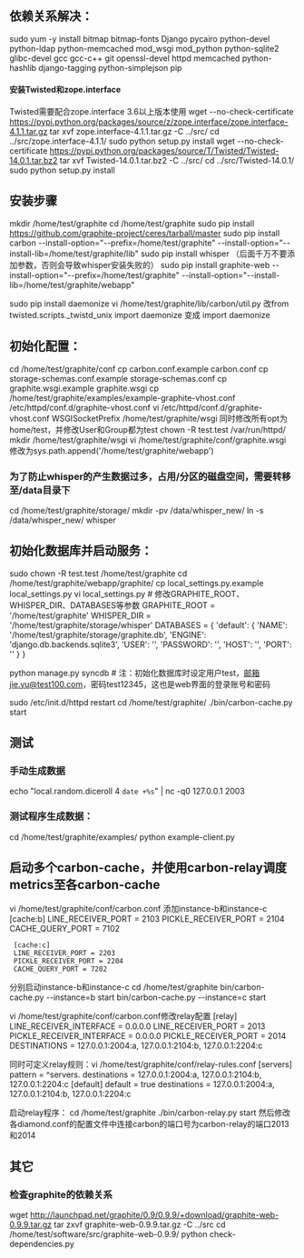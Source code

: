 ## 依赖关系解决：
sudo yum -y install bitmap bitmap-fonts Django pycairo python-devel python-ldap python-memcached mod_wsgi mod_python python-sqlite2 glibc-devel gcc gcc-c++ git openssl-devel  httpd memcached python-hashlib django-tagging  python-simplejson pip

#### 安装Twisted和zope.interface

Twisted需要配合zope.interface 3.6以上版本使用
wget --no-check-certificate https://pypi.python.org/packages/source/z/zope.interface/zope.interface-4.1.1.tar.gz
     tar xvf zope.interface-4.1.1.tar.gz -C ../src/
     cd ../src/zope.interface-4.1.1/
     sudo python setup.py install
wget --no-check-certificate https://pypi.python.org/packages/source/T/Twisted/Twisted-14.0.1.tar.bz2
     tar xvf Twisted-14.0.1.tar.bz2 -C ../src/
     cd ../src/Twisted-14.0.1/
     sudo python setup.py install

## 安装步骤
mkdir /home/test/graphite
cd /home/test/graphite
sudo pip install https://github.com/graphite-project/ceres/tarball/master
sudo pip install carbon --install-option="--prefix=/home/test/graphite" --install-option="--install-lib=/home/test/graphite/lib"
sudo pip install whisper （后面千万不要添加参数，否则会导致whisper安装失败的）
sudo pip install graphite-web --install-option="--prefix=/home/test/graphite" --install-option="--install-lib=/home/test/graphite/webapp"

sudo pip install daemonize
vi /home/test/graphite/lib/carbon/util.py
     改from twisted.scripts._twistd_unix import daemonize 变成 import daemonize

## 初始化配置：
cd /home/test/graphite/conf
cp carbon.conf.example carbon.conf
cp storage-schemas.conf.example storage-schemas.conf
cp graphite.wsgi.example graphite.wsgi
cp /home/test/graphite/examples/example-graphite-vhost.conf /etc/httpd/conf.d/graphite-vhost.conf
vi  /etc/httpd/conf.d/graphite-vhost.conf
     WSGISocketPrefix /home/test/graphite/wsgi
     同时修改所有opt为home/test，并修改User和Group都为test
chown -R test.test /var/run/httpd/
mkdir /home/test/graphite/wsgi
vi /home/test/graphite/conf/graphite.wsgi
     修改为sys.path.append('/home/test/graphite/webapp')

### 为了防止whisper的产生数据过多，占用/分区的磁盘空间，需要转移至/data目录下
cd /home/test/graphite/storage/
mkdir -pv /data/whisper_new/
ln -s /data/whisper_new/  whisper

## 初始化数据库并启动服务：
sudo chown -R test.test /home/test/graphite
cd /home/test/graphite/webapp/graphite/
cp local_settings.py.example local_settings.py
vi local_settings.py
     # 修改GRAPHITE_ROOT、WHISPER_DIR、DATABASES等参数
     GRAPHITE_ROOT = '/home/test/graphite'
     WHISPER_DIR = '/home/test/graphite/storage/whisper'
     DATABASES = {
        'default': {
            'NAME': '/home/test/graphite/storage/graphite.db',
            'ENGINE': 'django.db.backends.sqlite3',
            'USER': '',
            'PASSWORD': '',
            'HOST': '',
            'PORT': ''
        }
    }

python manage.py syncdb # 注：初始化数据库时设定用户test，邮箱jie.yu@test100.com，密码test12345，这也是web界面的登录账号和密码

sudo /etc/init.d/httpd restart
cd /home/test/graphite/
./bin/carbon-cache.py start


## 测试
### 手动生成数据
echo "local.random.diceroll 4 `date +%s`" | nc -q0 127.0.0.1 2003

### 测试程序生成数据：
cd /home/test/graphite/examples/
python example-client.py


## 启动多个carbon-cache，并使用carbon-relay调度metrics至各carbon-cache
vi /home/test/graphite/conf/carbon.conf
     添加instance-b和instance-c
     [cache:b]
     LINE_RECEIVER_PORT = 2103
     PICKLE_RECEIVER_PORT = 2104
     CACHE_QUERY_PORT = 7102

     [cache:c]
     LINE_RECEIVER_PORT = 2203
     PICKLE_RECEIVER_PORT = 2204
     CACHE_QUERY_PORT = 7202
分别启动instance-b和instance-c
cd /home/test/graphite
bin/carbon-cache.py --instance=b start
bin/carbon-cache.py --instance=c start

vi /home/test/graphite/conf/carbon.conf修改relay配置
[relay]
LINE_RECEIVER_INTERFACE = 0.0.0.0
LINE_RECEIVER_PORT = 2013
PICKLE_RECEIVER_INTERFACE = 0.0.0.0
PICKLE_RECEIVER_PORT = 2014
DESTINATIONS = 127.0.0.1:2004:a, 127.0.0.1:2104:b, 127.0.0.1:2204:c

同时可定义relay规则：vi /home/test/graphite/conf/relay-rules.conf
[servers]
pattern = ^servers\.
destinations = 127.0.0.1:2004:a, 127.0.0.1:2104:b, 127.0.0.1:2204:c
[default]
default = true
destinations = 127.0.0.1:2004:a, 127.0.0.1:2104:b, 127.0.0.1:2204:c

启动relay程序：
cd /home/test/graphite
./bin/carbon-relay.py start
然后修改各diamond.conf的配置文件中连接carbon的端口号为carbon-relay的端口2013和2014

## 其它
### 检查graphite的依赖关系
wget http://launchpad.net/graphite/0.9/0.9.9/+download/graphite-web-0.9.9.tar.gz
tar zxvf graphite-web-0.9.9.tar.gz -C ../src
cd /home/test/software/src/graphite-web-0.9.9/
python check-dependencies.py
